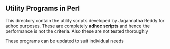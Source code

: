## Utility Programs in Perl

This directory contain the utility scripts developed by Jagannatha Reddy for adhoc purposes. These are completely **adhoc scripts** and hence the performance is not the criteria. Also these are not tested thoroughly

These programs can be updated to suit individual needs

